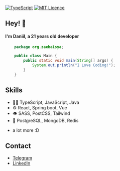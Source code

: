 [![TypeScript](https://badges.frapsoft.com/typescript/version/typescript-next.svg?v=101)](https://github.com/ellerbrock/typescript-badges/)
[![MIT Licence](https://badges.frapsoft.com/os/mit/mit.png?v=103)](https://opensource.org/licenses/mit-license.php)

## Hey! 👋

####  I'm Daniil, a 21 years old developer 

```java
    package org.zaeba1sya;

    public class Main {
        public static void main(String[] args) {
            System.out.println("I Love Coding!");
        }
    }
```

## Skills
- 👨‍💻 TypeScript, JavaScript, Java 
- ⚙️ React, Spring boot, Vue 
- 👁️ SASS, PostCSS, Tailwind
- 💽 PostgreSQL, MongoDB, Redis
+ a lot more :D

## Contact
- [Telegram](https://t.me/zaeba1sya)
- [LinkedIn](https://www.linkedin.com/in/daniil-savochkin-614067258/)

